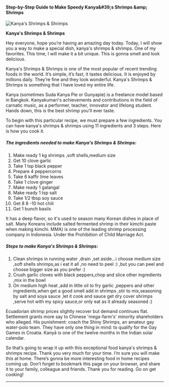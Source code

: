             

#### Step-by-Step Guide to Make Speedy Kanya&amp;#39;s Shrimps &amp;amp; Shrimps

![Kanya's Shrimps &amp; Shrimps](https://img-global.cpcdn.com/recipes/6277072659939328/751x532cq70/kanyas-shrimps-shrimps-recipe-main-photo.jpg)

**Kanya's Shrimps &amp; Shrimps**

Hey everyone, hope you’re having an amazing day today. Today, I will show you a way to make a special dish, kanya's shrimps & shrimps. One of my favorites. This time, I will make it a bit unique. This is gonna smell and look delicious.

Kanya's Shrimps & Shrimps is one of the most popular of recent trending foods in the world. It’s simple, it’s fast, it tastes delicious. It is enjoyed by millions daily. They’re fine and they look wonderful. Kanya's Shrimps & Shrimps is something that I have loved my entire life.

Kanya (sometimes Suda Kanya Pie or Gunyapie) is a freelance model based in Bangkok. Kanyakumari's achievements and contributions in the field of carnatic music, as a performer, teacher, innovator and lifelong student. Hands down, this is the best shrimp you'll ever taste.

To begin with this particular recipe, we must prepare a few ingredients. You can have kanya's shrimps & shrimps using 11 ingredients and 3 steps. Here is how you cook it.

##### The ingredients needed to make Kanya's Shrimps & Shrimps:

1.  Make ready 1 kg shrimps ,soft shells,medium size
2.  Get 10 clove garlic
3.  Take 1 tsp black pepper
4.  Prepare 4 peppercorns
5.  Take 6 kaffir lime leaves
6.  Take 1 clove ginger
7.  Make ready 1 galangal
8.  Make ready 1 tsp salt
9.  Take 1/2 tbsp soy sauce
10.  Get 8 8 -10 hot chili
11.  Get 1 bunch basils

It has a deep flavor, so it's used to season many Korean dishes in place of salt. Many Koreans include salted fermented shrimp in their kimchi paste when making kimchi. MMA) is one of the leading shrimp processing company in Indonesia. Under the Prohibition of Child Marriage Act.

##### Steps to make Kanya's Shrimps & Shrimps:

1.  Clean shrimps in running water ,drain ,set aside…i choose medium size ,soft shells shrimps,as i eat it all ,no need to peel :) ,but you can peel and choose bigger size as you prefer :)
2.  Crush garlic cloves with black peppers,chop and slice other ingredients ,mix in the bowl
3.  On medium high heat ,add in little oil to fry garlic ,peppers and other ingredients,when get a good smell add in shrimps ,stir to mix,seasoning by salt and soya sauce ,let it cook and sauce get dry cover shrimps ,serve hot with my spicy sauce,or only eat as it already seasoned :)

Ecuadorian shrimp prices slightly recover but demand continues flat. Settlement grants more say to Chinese 'mega-farm's' minority shareholders who alleged. His punishment: coach the Shiny Shrimps, an amateur gay water-polo team. They have only one thing in mind: to qualify for the Gay Games in Croatia. Kanyā is one of the twelve months in the Indian solar calendar.

So that’s going to wrap it up with this exceptional food kanya's shrimps & shrimps recipe. Thank you very much for your time. I’m sure you will make this at home. There’s gonna be more interesting food in home recipes coming up. Don’t forget to bookmark this page on your browser, and share it to your family, colleague and friends. Thank you for reading. Go on get cooking!

* * *